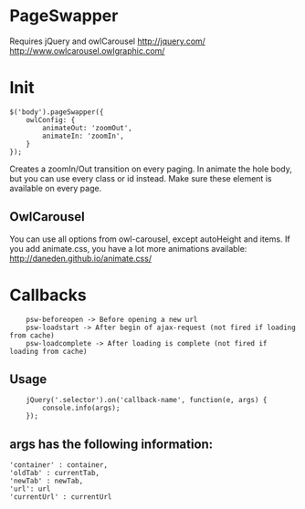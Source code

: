 # PageSwapper

Requires jQuery and owlCarousel
http://jquery.com/
http://www.owlcarousel.owlgraphic.com/

Init
===
```
$('body').pageSwapper({
    owlConfig: {
        animateOut: 'zoomOut',
        animateIn: 'zoomIn',
    }
});
```
Creates a zoomIn/Out transition on every paging.
In animate the hole body, but you can use every class or id instead.
Make sure these element is available on every page.

OwlCarousel
---
You can use all options from owl-carousel, except autoHeight and items.
If you add animate.css, you have a lot more animations available:
http://daneden.github.io/animate.css/


Callbacks
===
```
	psw-beforeopen -> Before opening a new url
	psw-loadstart -> After begin of ajax-request (not fired if loading from cache)
	psw-loadcomplete -> After loading is complete (not fired if loading from cache)
```

Usage
---
```
	jQuery('.selector').on('callback-name', function(e, args) {
		console.info(args);
	});
```

args has the following information:
---
	'container' : container,
	'oldTab' : currentTab,
	'newTab' : newTab,
	'url': url
	'currentUrl' : currentUrl